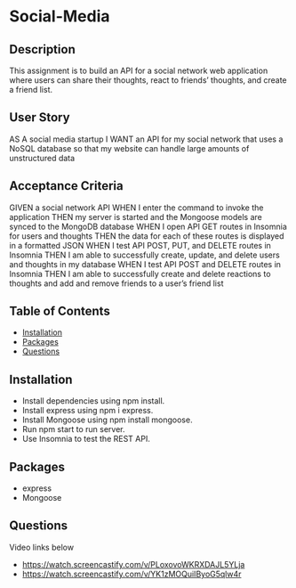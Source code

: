 # Social-Media

## Description
This assignment is to build an API for a social network web application where users can share their thoughts, react to friends’ thoughts, and create a friend list.

## User Story
AS A social media startup I WANT an API for my social network that uses a NoSQL database so that my website can handle large amounts of unstructured data

## Acceptance Criteria
GIVEN a social network API
WHEN I enter the command to invoke the application
THEN my server is started and the Mongoose models are synced to the MongoDB database
WHEN I open API GET routes in Insomnia for users and thoughts
THEN the data for each of these routes is displayed in a formatted JSON
WHEN I test API POST, PUT, and DELETE routes in Insomnia
THEN I am able to successfully create, update, and delete users and thoughts in my database
WHEN I test API POST and DELETE routes in Insomnia
THEN I am able to successfully create and delete reactions to thoughts and add and remove friends to a user’s friend list

## Table of Contents

- [Installation](#installation)
- [Packages](#packages)
- [Questions](#questions)

## Installation
- Install dependencies using npm install.
- Install express using npm i express.
- Install Mongoose using npm install mongoose.
- Run npm start to run server. 
- Use Insomnia to test the REST API.

## Packages
- express
- Mongoose

## Questions
Video links below
- https://watch.screencastify.com/v/PLoxovoWKRXDAJL5YLja
- https://watch.screencastify.com/v/YK1zMOQuiIByoG5qlw4r
